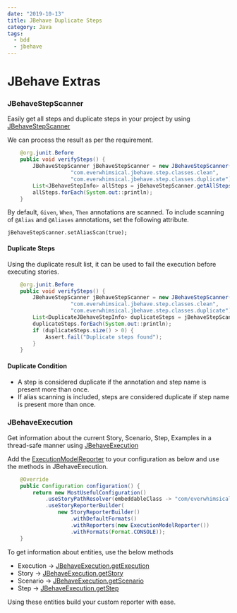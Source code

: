 ```yaml
---
date: "2019-10-13"
title: JBehave Duplicate Steps
category: Java
tags:
  - bdd
  - jbehave
---
```

# JBehave Extras

### JBehaveStepScanner
Easily get all steps and duplicate steps in your project by using [JBehaveStepScanner](https://github.com/EverWhimsical/jbehave-extras/blob/develop/src/main/java/com/everwhimsical/jbehave/step/JBehaveStepScanner.java)

We can process the result as per the requirement.
```java
    @org.junit.Before
    public void verifySteps() {
        JBehaveStepScanner jBehaveStepScanner = new JBehaveStepScanner(
                    "com.everwhimsical.jbehave.step.classes.clean",
                    "com.everwhimsical.jbehave.step.classes.duplicate");
        List<JBehaveStepInfo> allSteps = jBehaveStepScanner.getAllSteps();
        allSteps.forEach(System.out::println);
    }
```

By default, `Given`, `When`, `Then` annotations are scanned. To include scanning of `@Alias` and `@Aliases` annotations, set the following attribute.
```
jBehaveStepScanner.setAliasScan(true);
```
#### Duplicate Steps

Using the duplicate result list, it can be used to fail the execution before executing stories.

```java
    @org.junit.Before
    public void verifySteps() {
        JBehaveStepScanner jBehaveStepScanner = new JBehaveStepScanner(
                    "com.everwhimsical.jbehave.step.classes.clean",
                    "com.everwhimsical.jbehave.step.classes.duplicate");
        List<DuplicateJBehaveStepInfo> duplicateSteps = jBehaveStepScanner.getDuplicateSteps();
        duplicateSteps.forEach(System.out::println);
        if (duplicateSteps.size() > 0) {
            Assert.fail("Duplicate steps found");
        }
    }
```
#### Duplicate Condition
* A step is considered duplicate if the annotation and step name is present more than once.
* If alias scanning is included, steps are considered duplicate if step name is present more than once.

### JBehaveExecution
Get information about the current Story, Scenario, Step, Examples in a thread-safe manner using [JBehaveExecution](https://github.com/EverWhimsical/jbehave-extras/blob/develop/src/main/java/com/everwhimsical/jbehave/execution/JBehaveExecution.java)

Add the [ExecutionModelReporter](https://github.com/EverWhimsical/jbehave-extras/blob/develop/src/main/java/com/everwhimsical/jbehave/execution/ExecutionModelReporter.java) to your configuration as below and use the methods in JBehaveExecution.
```java
    @Override
    public Configuration configuration() {
        return new MostUsefulConfiguration()
            .useStoryPathResolver(embeddableClass -> "com/everwhimsical/jbehave/Simple.story")
            .useStoryReporterBuilder(
                new StoryReporterBuilder()
                    .withDefaultFormats()
                    .withReporters(new ExecutionModelReporter())
                    .withFormats(Format.CONSOLE));
    }
```

To get information about entities, use the below methods


* Execution -> [JBehaveExecution.getExecution](https://github.com/EverWhimsical/jbehave-extras/blob/develop/src/main/java/com/everwhimsical/jbehave/execution/JBehaveExecution.java#L31)
* Story -> [JBehaveExecution.getStory](https://github.com/EverWhimsical/jbehave-extras/blob/develop/src/main/java/com/everwhimsical/jbehave/execution/JBehaveExecution.java#L57)
* Scenario -> [JBehaveExecution.getScenario](https://github.com/EverWhimsical/jbehave-extras/blob/develop/src/main/java/com/everwhimsical/jbehave/execution/JBehaveExecution.java#L87)
* Step -> [JBehaveExecution.getStep](https://github.com/EverWhimsical/jbehave-extras/blob/develop/src/main/java/com/everwhimsical/jbehave/execution/JBehaveExecution.java#L117)

Using these entities build your custom reporter with ease.



